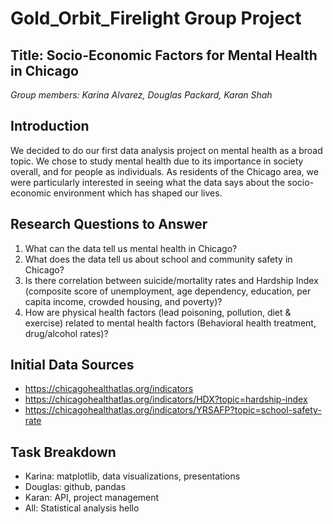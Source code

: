# Gold_Orbit_Firelight Group Project
## Title: Socio-Economic Factors for Mental Health in Chicago

*Group members: Karina Alvarez, Douglas Packard, Karan Shah*

## Introduction
We decided to do our first data analysis project on mental health as a broad topic. We chose to study mental health due to its importance in society overall, and for  people as individuals. As residents of the Chicago area, we were particularly interested in seeing what the data says about the socio-economic environment which has shaped our lives. 

## Research Questions to Answer
1. What can the data tell us mental health in Chicago?
2. What does the data tell us about school and community safety in Chicago?
3. Is there correlation between suicide/mortality rates and Hardship Index (composite score of unemployment, age dependency, education, per capita income, crowded housing, and poverty)?
4. How are physical health factors (lead poisoning, pollution, diet & exercise) related to mental health factors (Behavioral health treatment, drug/alcohol rates)? 

## Initial Data Sources
* https://chicagohealthatlas.org/indicators
* https://chicagohealthatlas.org/indicators/HDX?topic=hardship-index
* https://chicagohealthatlas.org/indicators/YRSAFP?topic=school-safety-rate

## Task Breakdown
* Karina: matplotlib, data visualizations, presentations
* Douglas: github, pandas
* Karan: API,  project management
* All: Statistical analysis
hello
